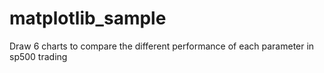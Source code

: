 # matplotlib_sample
Draw 6 charts to compare the different performance of each parameter in sp500 trading

